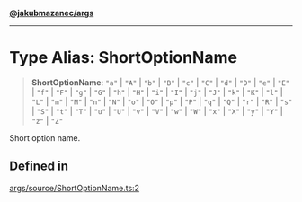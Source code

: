 [**@jakubmazanec/args**](../README.md)

---

# Type Alias: ShortOptionName

> **ShortOptionName**: `"a"` \| `"A"` \| `"b"` \| `"B"` \| `"c"` \| `"C"` \| `"d"` \| `"D"` \| `"e"`
> \| `"E"` \| `"f"` \| `"F"` \| `"g"` \| `"G"` \| `"h"` \| `"H"` \| `"i"` \| `"I"` \| `"j"` \| `"J"`
> \| `"k"` \| `"K"` \| `"l"` \| `"L"` \| `"m"` \| `"M"` \| `"n"` \| `"N"` \| `"o"` \| `"O"` \| `"p"`
> \| `"P"` \| `"q"` \| `"Q"` \| `"r"` \| `"R"` \| `"s"` \| `"S"` \| `"t"` \| `"T"` \| `"u"` \| `"U"`
> \| `"v"` \| `"V"` \| `"w"` \| `"W"` \| `"x"` \| `"X"` \| `"y"` \| `"Y"` \| `"z"` \| `"Z"`

Short option name.

## Defined in

[args/source/ShortOptionName.ts:2](https://github.com/jakubmazanec/tools/blob/92d3fc1374d1ad6d45198d05d061e0f856a89434/packages/args/source/ShortOptionName.ts#L2)
